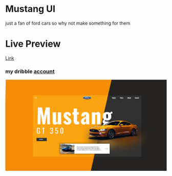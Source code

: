# Mustang UI
just a fan of ford cars so why not make something for them

# Live Preview
[Link](https://big-yoshi.github.io/Mustang-ui/)
### my dribble [account](https://dribbble.com/hema209)
![](https://raw.githubusercontent.com/big-yoshi/mustang-ui/master/assets/ui.png)


